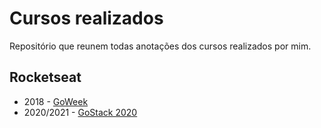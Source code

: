 # Cursos realizados
Repositório que reunem todas anotações dos cursos realizados por mim.

## Rocketseat

- 2018 - [GoWeek](https://github.com/felipebbarbosa/curso-rocketseat_goweek-2018)
- 2020/2021 - [GoStack 2020](https://github.com/felipebbarbosa/cursos/blob/master/Rocketseat_GoStack2020.md)
